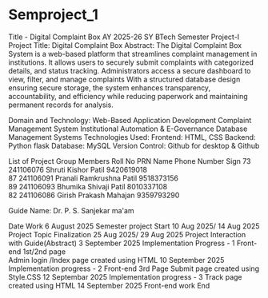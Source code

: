 # Semproject_1
Title -  Digital Complaint Box
AY 2025-26
SY BTech Semester Project-I				               
Project Title: Digital Complaint Box 
Abstract: 
The Digital Complaint Box System is a web-based platform that streamlines complaint management in institutions. It allows users to securely submit complaints with categorized details, and status tracking. Administrators access a secure dashboard to view, filter, and manage complaints With a structured database design ensuring secure storage, the system enhances transparency, accountability, and efficiency while reducing paperwork and maintaining permanent records for analysis.

Domain and Technology:
Web-Based Application Development
Complaint Management System
Institutional Automation & E-Governance
Database Management Systems
Technologies Used:
Frontend: HTML, CSS
Backend: Python flask 
Database: MySQL
Version Control: Github for desktop & Github 

List of Project Group Members
Roll No	PRN	Name	Phone Number	Sign
73	241106076	Shruti Kishor Patil 	    9420619018	
87	241106091	Pranali Ramkrushna Patil 	9518373156	
89	241106093	Bhumika Shivaji Patil	    8010337108	
82	241106086	Girish Prakash Mahajan	    9359793290	
				


Guide Name: Dr. P. S. Sanjekar ma'am 

Date                                 Work
6 August 2025                        Semester project Start
10 Aug 2025/ 14 Aug 2025             Project Topic Finalization
25 Aug 2025/ 29 Aug 2025             Project Interaction with Guide(Abstract)
3 September 2025                     Implementation Progress - 1
                                     Front-end 1st/2nd page 						 
                                     Admin login /Index page created using HTML
10 September 2025                    Implementation progress - 2
                                     Front-end 3rd Page
									 Submit page created using Style.CSS
12 Septembar 2025                    Implementation progress - 3
                                     Track page created using HTML
14 September 2025                    Front-end work End





